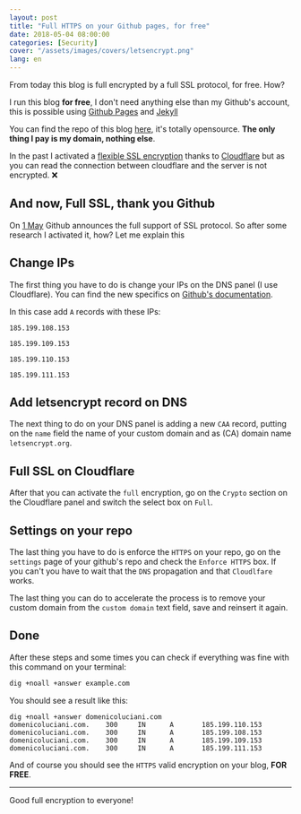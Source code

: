 ```yaml
---
layout: post
title: "Full HTTPS on your Github pages, for free"
date: 2018-05-04 08:00:00
categories: [Security]
cover: "/assets/images/covers/letsencrypt.png"
lang: en
---
```


From today this blog is full encrypted by a full SSL protocol, for free. How?

I run this blog **for free**, I don't need anything else than my Github's account, this is possible using [Github Pages](https://pages.github.com/) and [Jekyll](https://jekyllrb.com/)

You can find the repo of this blog [here](https://github.com/dlion/domenicoluciani), it's totally opensource. **The only thing I pay is my domain, nothing else**.

In the past I activated a [flexible SSL encryption](https://support.cloudflare.com/hc/en-us/articles/200170416-What-do-the-SSL-options-mean-) thanks to [Cloudflare](https://cloudflare.com) but as you can read the connection between cloudflare and the server is not encrypted. ❌

## And now, Full SSL, thank you Github

On [1 May](https://blog.github.com/2018-05-01-github-pages-custom-domains-https/) Github announces the full support of SSL protocol.
So after some research I activated it, how? Let me explain this

## Change IPs

The first thing you have to do is change your IPs on the DNS panel (I use Cloudflare). You can find the new specifics on [Github's documentation](https://help.github.com/articles/setting-up-an-apex-domain/#configuring-a-records-with-your-dns-provider).

In this case add `A` records with these IPs:

```
185.199.108.153

185.199.109.153

185.199.110.153

185.199.111.153
```

## Add letsencrypt record on DNS

The next thing to do on your DNS panel is adding a new `CAA` record, putting on the `name` field the name of your custom domain and as (CA) domain name `letsencrypt.org`.

## Full SSL on Cloudflare

After that you can activate the `full` encryption, go on the `Crypto` section on the Cloudflare panel and switch the select box on `Full`.

## Settings on your repo

The last thing you have to do is enforce the `HTTPS` on your repo, go on the `settings` page of your github's repo and check the `Enforce HTTPS` box.
If you can't you have to wait that the `DNS` propagation and that `Cloudlfare` works.

The last thing you can do to accelerate the process is to remove your custom domain from the `custom domain` text field, save and reinsert it again.

## Done

After these steps and some times you can check if everything was fine with this command on your terminal:

```sh
dig +noall +answer example.com
```

You should see a result like this:

```
dig +noall +answer domenicoluciani.com
domenicoluciani.com.    300     IN      A       185.199.110.153
domenicoluciani.com.    300     IN      A       185.199.108.153
domenicoluciani.com.    300     IN      A       185.199.109.153
domenicoluciani.com.    300     IN      A       185.199.111.153
```

And of course you should see the `HTTPS` valid encryption on your blog, **FOR FREE**.

---

Good full encryption to everyone!
